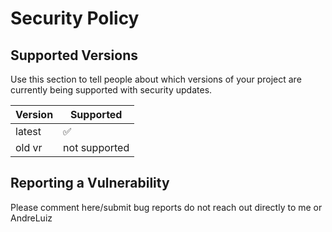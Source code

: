 # Security Policy

## Supported Versions

Use this section to tell people about which versions of your project are
currently being supported with security updates.

| Version | Supported          |
| ------- | ------------------ |
| latest  | :white_check_mark: |
| old vr  | not supported      |

## Reporting a Vulnerability

Please comment here/submit bug reports
do not reach out directly to me or AndreLuiz
